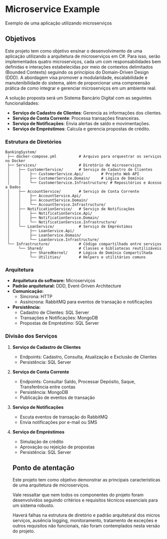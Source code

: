 # Microservice Example
Exemplo de uma aplicação utilizando microserviços

## Objetivos
Este projeto tem como objetivo ensinar o desenvolvimento de uma aplicação utilizando a arquitetura de microserviços em C#. Para isso, serão implementados quatro microserviços, cada um com responsabilidades bem definidas e interações estabelecidas por meio de contextos delimitados (Bounded Contexts) seguindo os princípios do Domain-Driven Design (DDD). A abordagem visa promover a modularidade, escalabilidade e manutenibilidade do sistema, além de proporcionar uma compreensão prática de como integrar e gerenciar microserviços em um ambiente real.

A solução proposta será um Sistema Bancário Digital com as seguintes funcionalidades:
- **Serviço de Cadastro de Clientes**: Gerencia as informações dos clientes.
- **Serviço de Conta Corrente**: Processa transações financeiras.
- **Serviço de Notificações**: Envia alertas de saldo e movimentações.
- **Serviço de Empréstimos**: Calcula e gerencia propostas de crédito.

### Estrutura de Diretórios
``` 
BankingSystem/
 ├── docker-compose.yml          # Arquivo para orquestrar os serviços no Docker
 ├── Services/                   # Diretório de microserviços
 │    ├── CustomerService/       # Serviço de Cadastro de Clientes
 │    │    ├── CustomerService.Api/        # Projeto Web API
 │    │    ├── CustomerService.Domain/     # Lógica de Domínio
 │    │    └── CustomerService.Infrastructure/ # Repositórios e Acesso a Dados
 │    ├── AccountService/        # Serviço de Conta Corrente
 │    │    ├── AccountService.Api/
 │    │    ├── AccountService.Domain/
 │    │    └── AccountService.Infrastructure/
 │    ├── NotificationService/   # Serviço de Notificações
 │    │    ├── NotificationService.Api/
 │    │    ├── NotificationService.Domain/
 │    │    └── NotificationService.Infrastructure/
 │    └── LoanService/           # Serviço de Empréstimos
 │         ├── LoanService.Api/
 │         ├── LoanService.Domain/
 │         └── LoanService.Infrastructure/
 └── Infrastructure/             # Código compartilhado entre serviços
      └── Shared/                # Classes e bibliotecas reutilizáveis
           ├── SharedKernel/     # Lógica de Domínio Compartilhada
           └── Utilities/        # Helpers e utilitários comuns

``` 


### **Arquitetura**

- **Arquitetura do software:** Microserviços
- **Padrão arquitetural:** DDD, Event-Driven Architecture
- **Comunicação:**
    - Sincrona: HTTP
    - Assíncrona: RabbitMQ para eventos de transação e notificações
- **Persistência:**
    - Cadastro de Clientes: SQL Server
    - Transações e Notificações: MongoDB
    - Propostas de Empréstimo: SQL Server

### **Divisão dos Serviços**

1. **Serviço de Cadastro de Clientes**
    - Endpoints: Cadastro, Consulta, Atualização e Exclusão de Clientes
    - Persistência: SQL Server
2. **Serviço de Conta Corrente**
    - Endpoints: Consultar Saldo, Processar Depósito, Saque, Transferência entre contas
    - Persistência: MongoDB
    - Publicação de eventos de transação
3. **Serviço de Notificações**
    - Escuta eventos de transação do RabbitMQ
    - Envia notificações por e-mail ou SMS
4. **Serviço de Empréstimos**
    - Simulação de crédito
    - Aprovação ou rejeição de propostas
    - Persistência: SQL Server


    ## Ponto de atentação
    Este projeto tem como objetivo demonstrar as principais características de uma arquitetura de microserviços.
    
    Vale ressaltar que nem todos os componentes do projeto foram desenvolvidos seguindo critérios e requisitos técnicos essenciais para um sistema robusto.
    
    Haverá falhas na estrutura de diretório e padrão arquitetural dos micros serviços, ausência logging, monitoramento, tratamento de exceções e outros requisitos não funcionais, não foram contemplados nesta versão do projeto.